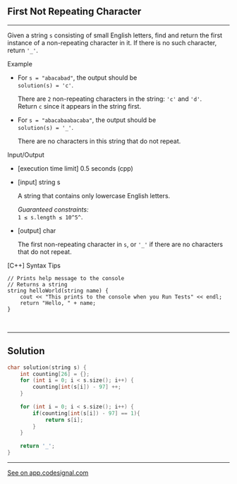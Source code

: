 ## First Not Repeating Character
---
Given a string `s` consisting of small English letters, find and return the first instance of a non-repeating character in it. If there is no such character, return `'_'`.

Example

-   For `s = "abacabad"`, the output should be\
    `solution(s) = 'c'`.

    There are `2` non-repeating characters in the string: `'c'` and `'d'`. Return `c` since it appears in the string first.

-   For `s = "abacabaabacaba"`, the output should be\
    `solution(s) = '_'`.

    There are no characters in this string that do not repeat.

Input/Output

-   [execution time limit] 0.5 seconds (cpp)

-   [input] string s

    A string that contains only lowercase English letters.

    *Guaranteed constraints:*\
    `1 ≤ s.length ≤ 10^5^`.

-   [output] char

    The first non-repeating character in `s`, or `'_'` if there are no characters that do not repeat.

[C++] Syntax Tips

```
// Prints help message to the console
// Returns a string
string helloWorld(string name) {
    cout << "This prints to the console when you Run Tests" << endl;
    return "Hello, " + name;
}

```

<br>


---
## Solution

```c++
char solution(string s) {
    int counting[26] = {};
    for (int i = 0; i < s.size(); i++) {
        counting[int(s[i]) - 97] ++;
    }
    
    for (int i = 0; i < s.size(); i++) {
        if(counting[int(s[i]) - 97] == 1){
            return s[i];
        }
    }
    
    return '_';
}
```


---
[See on app.codesignal.com](https://app.codesignal.com/interview-practice/task/uX5iLwhc6L5ckSyNC/description)
